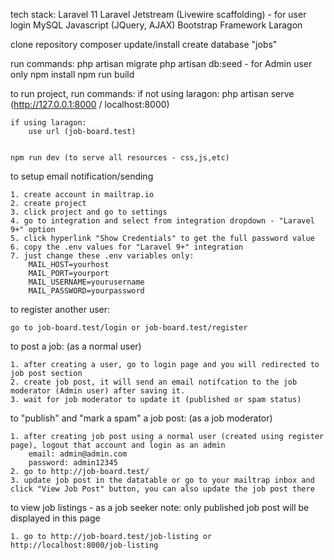 tech stack:
Laravel 11
Laravel Jetstream (Livewire scaffolding) - for user login
MySQL
Javascript (JQuery, AJAX)
Bootstrap Framework
Laragon

clone repository
composer update/install
create database "jobs"

run commands:
    php artisan migrate
    php artisan db:seed - for Admin user only
    npm install
    npm run build


to run project, run commands:
    if not using laragon:
        php artisan serve (http://127.0.0.1:8000 / localhost:8000)
    
    if using laragon:
        use url (job-board.test)


    npm run dev (to serve all resources - css,js,etc)



to setup email notification/sending

    1. create account in mailtrap.io
    2. create project
    3. click project and go to settings
    4. go to integration and select from integration dropdown - "Laravel 9+" option
    5. click hyperlink "Show Credentials" to get the full password value
    6. copy the .env values for "Laravel 9+" integration
    7. just change these .env variables only:
        MAIL_HOST=yourhost
        MAIL_PORT=yourport
        MAIL_USERNAME=yourusername
        MAIL_PASSWORD=yourpassword



to register another user:

    go to job-board.test/login or job-board.test/register

to post a job: (as a normal user)
    
    1. after creating a user, go to login page and you will redirected to job post section
    2. create job post, it will send an email notifcation to the job moderator (Admin user) after saving it.
    3. wait for job moderator to update it (published or spam status)


to "publish" and "mark a spam" a job post: (as a job moderator)
    
    1. after creating job post using a normal user (created using register page), logout that account and login as an admin
        email: admin@admin.com
        password: admin12345
    2. go to http://job-board.test/
    3. update job post in the datatable or go to your mailtrap inbox and click "View Job Post" button, you can also update the job post there


to view job listings - as a job seeker
    note: only published job post will be displayed in this page

    1. go to http://job-board.test/job-listing or http://localhost:8000/job-listing
    

